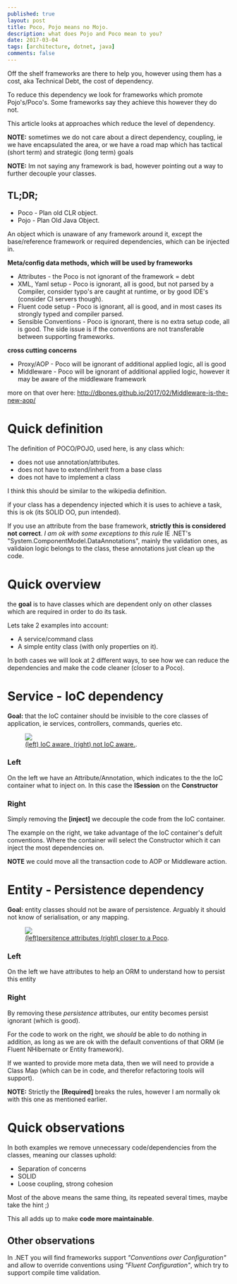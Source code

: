 ```yaml
---
published: true
layout: post
title: Poco, Pojo means no Mojo.
description: what does Pojo and Poco mean to you?
date: 2017-03-04
tags: [architecture, dotnet, java]
comments: false
---
```


Off the shelf frameworks are there to help you, however using them has a cost, aka Technical Debt, the cost of dependency.

To reduce this dependency we look for frameworks which promote Pojo's/Poco's. Some frameworks say they achieve this however they do not.

This article looks at approaches which reduce the level of dependency.

**NOTE:** sometimes we do not care about a direct dependency, coupling, ie we have encapsulated the area, or we have a road map which has tactical (short term) and strategic (long term) goals

**NOTE:** Im not saying any framework is bad, however pointing out a way to further decouple your classes.

## TL;DR;

- Poco - Plan old CLR object.
- Pojo - Plan Old Java Object.

An object which is unaware of any framework around it, except the base/reference framework or required dependencies, which can be injected in.

**Meta/config data methods, which will be used by frameworks**

- Attributes - the Poco is not ignorant of the framework = debt
- XML, Yaml setup - Poco is ignorant, all is good, but not parsed by a Compiler, consider typo's are caught at runtime, or by good IDE's (consider CI servers though).
- Fluent code setup -  Poco is ignorant, all is good, and in most cases its strongly typed and compiler parsed.
- Sensible Conventions - Poco is ignorant, there is no extra setup code, all is good. The side issue is if the conventions are not transferable between supporting frameworks.

**cross cutting concerns**

- Proxy/AOP - Poco will be ignorant of additional applied logic, all is good
- Middleware - Poco will be ignorant of additional applied logic, however it may be aware of the middleware framework

more on that over here: http://dbones.github.io/2017/02/Middleware-is-the-new-aop/

# Quick definition

The definition of POCO/POJO, used here, is any class which:

- does not use annotation/attributes.
- does not have to extend/inherit from a base class 
- does not have to implement a class

I think this should be similar to the wikipedia definition.

if your class has a dependency injected which it is uses to achieve a task, this is ok (its SOLID OO, pun intended).

If you use an attribute from the base framework, **strictly this is considered not correct**. *I am ok with some exceptions to this rule* IE .NET's "System.ComponentModel.DataAnnotations", mainly the validation ones, as validaion logic belongs to the class, these annotations just clean up the code.

# Quick overview

the **goal** is to have classes which are dependent only on other classes which are required in order to do its task.

Lets take 2 examples into account:

- A service/command class
- A simple entity class (with only properties on it).

In both cases we will look at 2 different ways, to see how we can reduce the dependencies and make the code cleaner (closer to a Poco).

# Service - IoC dependency

**Goal:** that the IoC container should be invisible to the core classes of application, ie services, controllers, commands, queries etc.

<figure>
	<a href="http://dbones.github.io/images/posts/2017/poco-pojo-mojo/sevice-attribute-bean.PNG"><img src="http://dbones.github.io/images/posts/2017/poco-pojo-mojo/sevice-attribute-bean.PNG" /></a>
    <figcaption><a href="http://dbones.github.io/images/posts/2017/poco-pojo-mojo/sevice-attribute-bean.PNG" title="setup">(left) IoC aware, (right) not IoC aware.</a>.</figcaption>
</figure>


### Left

On the left we have an Attribute/Annotation, which indicates to the the IoC container what to inject on. In this case the **ISession** on the **Constructor**

### Right

Simply removing the **[inject]** we decouple the code from the IoC container.

The example on the right, we take advantage of the IoC container's defult conventions. Where the container will select the Constructor which it can inject the most dependencies on.

**NOTE** we could move all the transaction code to AOP or Middleware action.

# Entity - Persistence dependency 

**Goal:** entity classes should not be aware of persistence. Arguably it should not know of serialisation, or any mapping.

<figure>
	<a href="http://dbones.github.io/images/posts/2017/poco-pojo-mojo/entity-attribute-vs-pojo.PNG"><img src="http://dbones.github.io/images/posts/2017/poco-pojo-mojo/entity-attribute-vs-pojo.PNG" /></a>
    <figcaption><a href="http://dbones.github.io/images/posts/2017/poco-pojo-mojo/entity-attribute-vs-pojo.PNG" title="entity">(left)persitence attributes (right) closer to a Poco</a>.</figcaption>
</figure>


### Left

On the left we have attributes to help an ORM to understand how to persist this entity

### Right

By removing these *persistence* attributes, our entity becomes persist ignorant (which is good).

For the code to work on the right, we *should* be able to do nothing in addition, as long as we are ok with the default conventions of that ORM (ie Fluent NHibernate or Entity framework). 

If we wanted to provide more meta data, then we will need to provide a Class Map (which can be in code, and therefor refactoring tools will support).

**NOTE:** Strictly the **[Required]** breaks the rules, however I am normally ok with this one as mentioned earlier.

# Quick observations

In both examples we remove unnecessary code/dependencies from the classes, meaning our classes uphold:

- Separation of concerns
- SOLID
- Loose coupling, strong cohesion

Most of the above means the same thing, its repeated several times, maybe take the hint ;)

This all adds up to make **code more maintainable**.  

## Other observations

In .NET you will find frameworks support *"Conventions over Configuration"* and allow to override conventions using *"Fluent Configuration"*, which try to support compile time validation.